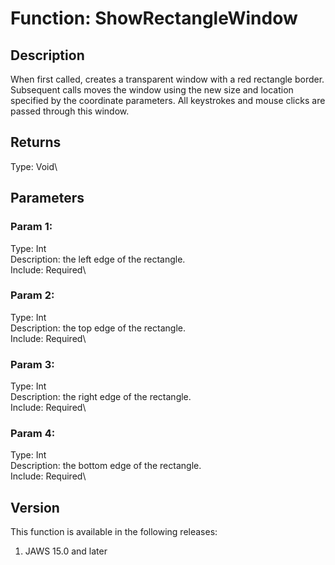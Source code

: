 # Function: ShowRectangleWindow

## Description

When first called, creates a transparent window with a red rectangle
border. Subsequent calls moves the window using the new size and
location specified by the coordinate parameters. All keystrokes and
mouse clicks are passed through this window.

## Returns

Type: Void\

## Parameters

### Param 1:

Type: Int\
Description: the left edge of the rectangle.\
Include: Required\

### Param 2:

Type: Int\
Description: the top edge of the rectangle.\
Include: Required\

### Param 3:

Type: Int\
Description: the right edge of the rectangle.\
Include: Required\

### Param 4:

Type: Int\
Description: the bottom edge of the rectangle.\
Include: Required\

## Version

This function is available in the following releases:

1.  JAWS 15.0 and later
